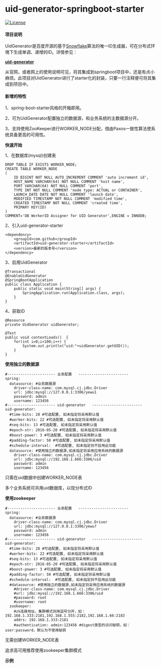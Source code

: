 # uid-generator-springboot-starter

[![License](https://img.shields.io/badge/license-Apache%202-4EB1BA.svg)](https://www.apache.org/licenses/LICENSE-2.0.html)

#### 项目说明

UidGenerator是百度开源的基于[Snowflake](https://github.com/twitter/snowflake)算法的唯一ID生成器，可在分布式环境下生成单调、递增的ID。详情参见：

  **[uid-generator](https://github.com/baidu/uid-generator/blob/master/README.zh_cn.md)**  

从官网，或者网上的使用说明可见，将其集成到springboot项目中，还是有点小麻烦。此项目对UidGenerator进行了starter化的封装，只要一行注释便可将其集成到项目中。

#### 新增的特性

1、spring-boot-starter风格的开箱即用。

2、可为UidGenerator配置独立的数据源，和业务系统的主数据源分开。

3、支持使用ZooKeeper进行WORKER_NODE分配，借由Paxos一致性算法使系统具备更高的可用性。



**快速开始**

1、在数据库(mysql)创建表

```
DROP TABLE IF EXISTS WORKER_NODE;
CREATE TABLE WORKER_NODE
(
	ID BIGINT NOT NULL AUTO_INCREMENT COMMENT 'auto increment id',
	HOST_NAME VARCHAR(64) NOT NULL COMMENT 'host name',
	PORT VARCHAR(64) NOT NULL COMMENT 'port',
	TYPE INT NOT NULL COMMENT 'node type: ACTUAL or CONTAINER',
	LAUNCH_DATE DATE NOT NULL COMMENT 'launch date',
	MODIFIED TIMESTAMP NOT NULL COMMENT 'modified time',
	CREATED TIMESTAMP NOT NULL COMMENT 'created time',
	PRIMARY KEY(ID)
)
COMMENT='DB WorkerID Assigner for UID Generator',ENGINE = INNODB;
```

2、引入uid-generator-starter

	<dependency>
		<groupId>com.github</groupId>
		<artifactId>uid-generator-starter</artifactId>
		<version>最新的版本号</version>
	</dependency>
3、启用UidGenerator

```
@Transactional
@EnableUidGenerator
@SpringBootApplication
public class Application {
    public static void main(String[] args) {
        SpringApplication.run(Application.class, args);
    }
}
```

4、获取ID

	@Resource
	private UidGenerator uidGenerator;
	
	@Test
	public void contextLoads()  {
		for(int i=0;i<100;i++) {
			System.out.println("uid:"+uidGenerator.getUID());
		}
	}


**使用独立的数据源**



```
#---------------------- 业务配置   -----------------------
spring:
  datasource: #业务数据源
    driver-class-name: com.mysql.cj.jdbc.Driver
    url: jdbc:mysql://127.0.0.1:3306/yewu1
    password: admin
    username: 123456
#---------------------- uid-generator   -----------------------
uid-generator: 
  #time-bits: 28 #可选配置, 如未指定将采用默认值
  #worker-bits: 22 #可选配置, 如未指定将采用默认值
  #seq-bits: 13 #可选配置, 如未指定将采用默认值
  #epoch-str: 2016-05-20 #可选配置, 如未指定将采用默认值
  #boost-power: 3 #可选配置, 如未指定将采用默认值
  #padding-factor: 50 #可选配置, 如未指定将采用默认值
  #schedule-interval:  #可选配置, 如未指定则不启用此功能
  datasource: #使用独立的数据源,如未指定将采用应用系统的数据源
    driver-class-name: com.mysql.cj.jdbc.Driver
    url: jdbc:mysql://192.168.1.666:3306/uid
    password: admin
    username: 123456
```

只需在uid数据中创建WORKER_NODE表

多个业务系统可共用uid数据库，以现分布式ID



**使用zookeeper**

```
#---------------------- 业务配置   -----------------------
spring:
  datasource: #业务数据源
    driver-class-name: com.mysql.cj.jdbc.Driver
    url: jdbc:mysql://127.0.0.1:3306/yewu?
    password: admin
    username: 123456
#---------------------- uid-generator   -----------------------
uid-generator: 
  #time-bits: 28 #可选配置, 如未指定将采用默认值
  #worker-bits: 22 #可选配置, 如未指定将采用默认值
  #seq-bits: 13 #可选配置, 如未指定将采用默认值
  #epoch-str: 2016-05-20 #可选配置, 如未指定将采用默认值
  #boost-power: 3 #可选配置, 如未指定将采用默认值
  #padding-factor: 50 #可选配置, 如未指定将采用默认值
  #schedule-interval:  #可选配置, 如未指定则不启用此功能
  #datasource: #使用独立的数据源,如未指定将采用应用系统的数据源
    #driver-class-name: com.mysql.cj.jdbc.Driver
    #url: jdbc:mysql://192.168.1.666:3306/uid
    #password: root
    #username: root
  zookeeper: 
    #zk连接地址，集群模式则用逗号分开，如： 192.168.1.333:2181,192.168.1.555:2182,192.168.1.66:2183
    addrs: 192.168.1.333:2181 
    #authentication: admin:123456 #digest类型的访问秘钥，如：user:password，默认为不使用秘钥
```

无需创建WORKER_NODE表

追求高可用推荐使用zookeeper集群模式

**示例**



#### 
